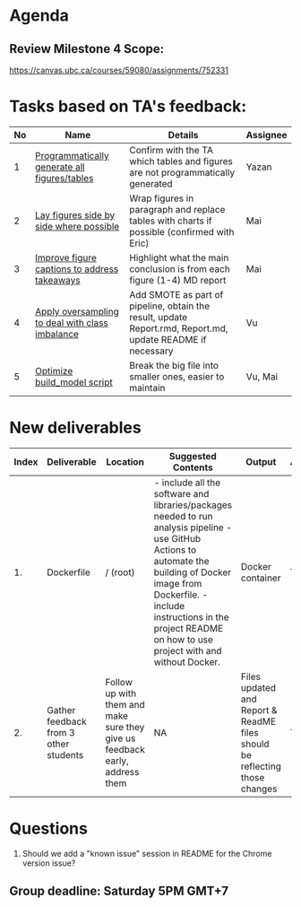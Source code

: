 # Agenda

## Review Milestone 4 Scope:

https://canvas.ubc.ca/courses/59080/assignments/752331

# Tasks based on TA's feedback:

| No  | Name | Details | Assignee |
| --- | ---- | ------- | -------- |
| 1   | [Programmatically generate all figures/tables](https://github.com/UBC-MDS/DSCI_522_group_31/issues/52)  | Confirm with the TA which tables and figures are not programmatically generated   | Yazan      |
| 2   | [Lay figures side by side where possible](https://github.com/UBC-MDS/DSCI_522_group_31/issues/55) | Wrap figures in paragraph and  replace tables with charts if possible (confirmed with Eric)    | Mai      |
| 3   | [Improve figure captions to address takeaways](https://github.com/UBC-MDS/DSCI_522_group_31/issues/56)  | Highlight what the main conclusion is from each figure (1-4) MD report | Mai      |
| 4  | [Apply oversampling to deal with class imbalance](https://github.com/UBC-MDS/DSCI_522_group_31/issues/59)  | Add SMOTE as part of pipeline, obtain the result, update Report.rmd, Report.md, update README if necessary | Vu     |
| 5  | [Optimize build_model script](https://github.com/UBC-MDS/DSCI_522_group_31/issues/42)  | Break the big file into smaller ones, easier to maintain | Vu, Mai     |


# New deliverables

| Index | Deliverable                                                                                                          | Location | Suggested Contents                                                                                                             | Output                              | Assignee |
| ----- | -------------------------------------------------------------------------------------------------------------------- | -------- | ------------------------------------------------------------------------------------------------------------------------------ | ----------------------------------- | -------- |
| 1.    | Dockerfile                                                                                       | / (root) | - include all the software and libraries/packages needed to run analysis pipeline -use GitHub Actions to automate the building of Docker image from Dockerfile. -include instructions in the project README on how to use project with and without Docker.   | Docker container             | TBD     |
| 2.    | Gather feedback from 3 other students                                                                               | Follow up with them and make sure they give us feedback early, address them   |  NA  | Files updated and Report & ReadME files should be reflecting those changes | TBD      |

# Questions
1. Should we add a "known issue" session in README for the Chrome version issue?

## Group deadline: Saturday 5PM GMT+7
